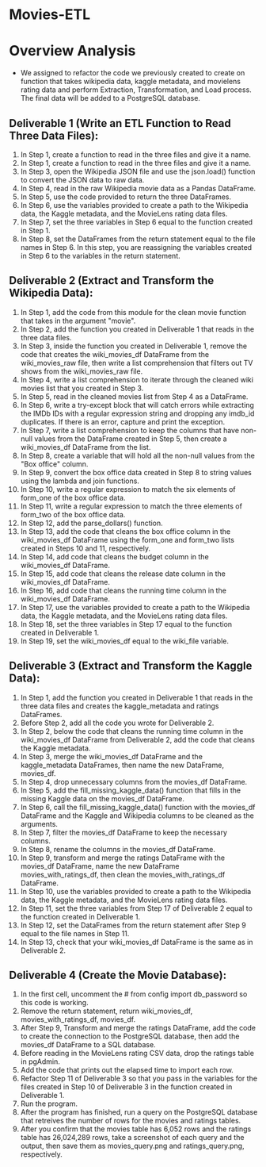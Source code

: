 # Movies-ETL

# Overview Analysis
- We assigned to refactor the code we previously created to create on function that takes wikipedia data, kaggle metadata, and movielens rating data and perform Extraction, Transformation, and Load process. The final data will be added to a PostgreSQL database.

## Deliverable 1 (Write an ETL Function to Read Three Data Files):
1. In Step 1, create a function to read in the three files and give it a name.
2. In Step 1, create a function to read in the three files and give it a name.
3. In Step 3, open the Wikipedia JSON file and use the json.load() function to convert the JSON data to raw data.
4. In Step 4, read in the raw Wikipedia movie data as a Pandas DataFrame.
5. In Step 5, use the code provided to return the three DataFrames.
6. In Step 6, use the variables provided to create a path to the Wikipedia data, the Kaggle metadata, and the MovieLens rating data files.
7. In Step 7, set the three variables in Step 6 equal to the function created in Step 1.
8. In Step 8, set the DataFrames from the return statement equal to the file names in Step 6. In this step, you are reassigning the variables created in Step 6 to the variables in the return statement.

## Deliverable 2 (Extract and Transform the Wikipedia Data):
1. In Step 1, add the code from this module for the clean movie function that takes in the argument "movie".
2. In Step 2, add the function you created in Deliverable 1 that reads in the three data files.
3. In Step 3, inside the function you created in Deliverable 1, remove the code that creates the wiki_movies_df DataFrame from the wiki_movies_raw file, then write a list comprehension that filters out TV shows from the wiki_movies_raw file.
4. In Step 4, write a list comprehension to iterate through the cleaned wiki movies list that you created in Step 3.
5. In Step 5, read in the cleaned movies list from Step 4 as a DataFrame.
6. In Step 6, write a try-except block that will catch errors while extracting the IMDb IDs with a regular expression string and dropping any imdb_id duplicates. If there is an error, capture and print the exception.
7. In Step 7, write a list comprehension to keep the columns that have non-null values from the DataFrame created in Step 5, then create a wiki_movies_df DataFrame from the list.
8. In Step 8, create a variable that will hold all the non-null values from the "Box office" column.
9. In Step 9, convert the box office data created in Step 8 to string values using the lambda and join functions.
10. In Step 10, write a regular expression to match the six elements of form_one of the box office data.
11. In Step 11, write a regular expression to match the three elements of form_two of the box office data.
12. In Step 12, add the parse_dollars() function.
13. In Step 13, add the code that cleans the box office column in the wiki_movies_df DataFrame using the form_one and form_two lists created in Steps 10 and 11, respectively.
14. In Step 14, add code that cleans the budget column in the wiki_movies_df DataFrame.
15. In Step 15, add code that cleans the release date column in the wiki_movies_df DataFrame.
16. In Step 16, add code that cleans the running time column in the wiki_movies_df DataFrame.
17. In Step 17, use the variables provided to create a path to the Wikipedia data, the Kaggle metadata, and the MovieLens rating data files.
18. In Step 18, set the three variables in Step 17 equal to the function created in Deliverable 1.
19. In Step 19, set the wiki_movies_df equal to the wiki_file variable.

## Deliverable 3 (Extract and Transform the Kaggle Data):
1. In Step 1, add the function you created in Deliverable 1 that reads in the three data files and creates the kaggle_metadata and ratings DataFrames.
2. Before Step 2, add all the code you wrote for Deliverable 2.
3. In Step 2, below the code that cleans the running time column in the wiki_movies_df DataFrame from Deliverable 2, add the code that cleans the Kaggle metadata.
4. In Step 3, merge the wiki_movies_df DataFrame and the kaggle_metadata DataFrames, then name the new DataFrame, movies_df.
5. In Step 4, drop unnecessary columns from the movies_df DataFrame.
6. In Step 5, add the fill_missing_kaggle_data() function that fills in the missing Kaggle data on the movies_df DataFrame.
7. In Step 6, call the fill_missing_kaggle_data() function with the movies_df DataFrame and the Kaggle and Wikipedia columns to be cleaned as the arguments.
8. In Step 7, filter the movies_df DataFrame to keep the necessary columns.
9. In Step 8, rename the columns in the movies_df DataFrame.
10. In Step 9, transform and merge the ratings DataFrame with the movies_df DataFrame, name the new DataFrame movies_with_ratings_df, then clean the movies_with_ratings_df DataFrame.
11. In Step 10, use the variables provided to create a path to the Wikipedia data, the Kaggle metadata, and the MovieLens rating data files.
12. In Step 11, set the three variables from Step 17 of Deliverable 2 equal to the function created in Deliverable 1.
13. In Step 12, set the DataFrames from the return statement after Step 9 equal to the file names in Step 11.
14. In Step 13, check that your wiki_movies_df DataFrame is the same as in Deliverable 2.

## Deliverable 4 (Create the Movie Database):
1. In the first cell, uncomment the # from config import db_password so this code is working.
2. Remove the return statement, return wiki_movies_df, movies_with_ratings_df, movies_df.
3. After Step 9, Transform and merge the ratings DataFrame, add the code to create the connection to the PostgreSQL database, then add the movies_df DataFrame to a SQL database.
4. Before reading in the MovieLens rating CSV data, drop the ratings table in pgAdmin.
5. Add the code that prints out the elapsed time to import each row.
6. Refactor Step 11 of Deliverable 3 so that you pass in the variables for the files created in Step 10 of Deliverable 3 in the function created in Deliverable 1.
7. Run the program.
8. After the program has finished, run a query on the PostgreSQL database that retreives the number of rows for the movies and ratings tables.
9. After you confirm that the movies table has 6,052 rows and the ratings table has 26,024,289 rows, take a screenshot of each query and the output, then save them as movies_query.png and ratings_query.png, respectively.




